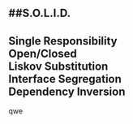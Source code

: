 ##S.O.L.I.D.
---
Single Responsibility   
Open/Closed     
Liskov Substitution     
Interface Segregation       
Dependency Inversion
---
qwe